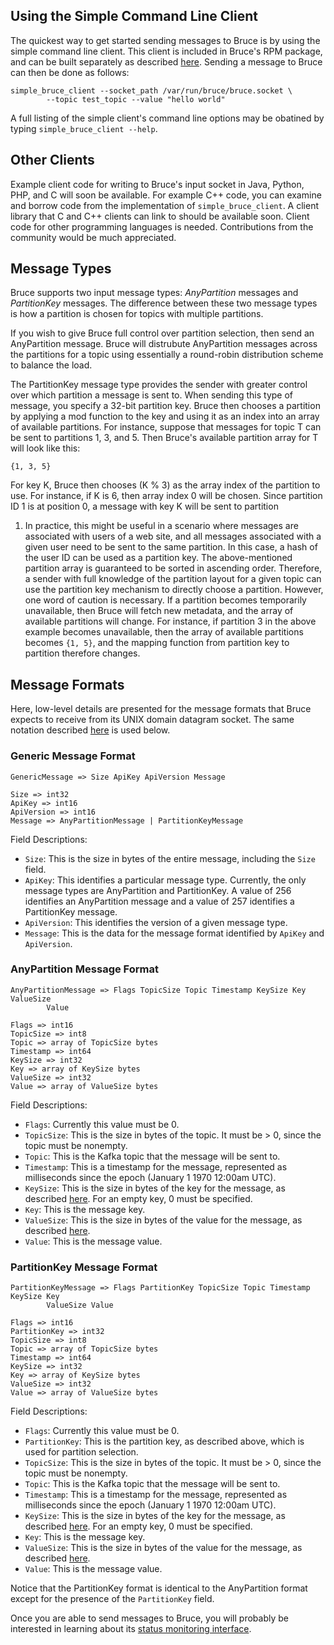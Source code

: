 ## Using the Simple Command Line Client

The quickest way to get started sending messages to Bruce is by using the
simple command line client.  This client is included in Bruce's RPM package,
and can be built separately as described
[here](https://github.com/tagged/bruce/blob/master/doc/build_install.md#building-bruce-directly).
Sending a message to Bruce can then be done as follows:

```
simple_bruce_client --socket_path /var/run/bruce/bruce.socket \
        --topic test_topic --value "hello world"
```

A full listing of the simple client's command line options may be obatined by
typing `simple_bruce_client --help`.

## Other Clients

Example client code for writing to Bruce's input socket in Java, Python, PHP,
and C will soon be available.  For example C++ code, you can examine and borrow
code from the implementation of `simple_bruce_client`.  A client library that C
and C++ clients can link to should be available soon.  Client code for other
programming languages is needed.  Contributions from the community would be
much appreciated.

## Message Types

Bruce supports two input message types: *AnyPartition* messages
and *PartitionKey* messages.  The difference between these two message types is
how a partition is chosen for topics with multiple partitions.

If you wish to give Bruce full control over partition selection, then send an
AnyPartition message.  Bruce will distrubute AnyPartition messages across the
partitions for a topic using essentially a round-robin distribution scheme to
balance the load.

The PartitionKey message type provides the sender with greater control over
which partition a message is sent to.  When sending this type of message, you
specify a 32-bit partition key.  Bruce then chooses a partition by applying a
mod function to the key and using it as an index into an array of available
partitions.  For instance, suppose that messages for topic T can be sent to
partitions 1, 3, and 5.  Then Bruce's available partition array for T will look
like this:

```
{1, 3, 5}
```

For key K, Bruce then chooses (K % 3) as the array index of the partition to
use.  For instance, if K is 6, then array index 0 will be chosen.  Since
partition ID 1 is at position 0, a message with key K will be sent to partition
1.  In practice, this might be useful in a scenario where messages are
associated with users of a web site, and all messages associated with a given
user need to be sent to the same partition.  In this case, a hash of the user
ID can be used as a partition key.  The above-mentioned partition array is
guaranteed to be sorted in ascending order.  Therefore, a sender with full
knowledge of the partition layout for a given topic can use the partition key
mechanism to directly choose a partition.  However, one word of caution is
necessary.  If a partition becomes temporarily unavailable, then Bruce will
fetch new metadata, and the array of available partitions will change.  For
instance, if partition 3 in the above example becomes unavailable, then the
array of available partitions becomes `{1, 5}`, and the mapping function from
partition key to partition therefore changes.

## Message Formats

Here, low-level details are presented for the message formats that Bruce
expects to receive from its UNIX domain datagram socket.  The same notation
described [here](https://cwiki.apache.org/confluence/display/KAFKA/A+Guide+To+The+Kafka+Protocol)
is used below.

### Generic Message Format

```
GenericMessage => Size ApiKey ApiVersion Message

Size => int32
ApiKey => int16
ApiVersion => int16
Message => AnyPartitionMessage | PartitionKeyMessage
```

Field Descriptions:
* `Size`: This is the size in bytes of the entire message, including the `Size`
field.
* `ApiKey`: This identifies a particular message type.  Currently, the only
message types are AnyPartition and PartitionKey.  A value of 256 identifies an
AnyPartition message and a value of 257 identifies a PartitionKey message.
* `ApiVersion`: This identifies the version of a given message type.
* `Message`: This is the data for the message format identified by `ApiKey` and
`ApiVersion`.

### AnyPartition Message Format

```
AnyPartitionMessage => Flags TopicSize Topic Timestamp KeySize Key ValueSize
        Value

Flags => int16
TopicSize => int8
Topic => array of TopicSize bytes
Timestamp => int64
KeySize => int32
Key => array of KeySize bytes
ValueSize => int32
Value => array of ValueSize bytes
```

Field Descriptions:
* `Flags`: Currently this value must be 0.
* `TopicSize`: This is the size in bytes of the topic.  It must be > 0, since
the topic must be nonempty.
* `Topic`: This is the Kafka topic that the message will be sent to.
* `Timestamp`: This is a timestamp for the message, represented as milliseconds
since the epoch (January 1 1970 12:00am UTC).
* `KeySize`: This is the size in bytes of the key for the message, as described
[here](https://cwiki.apache.org/confluence/display/KAFKA/A+Guide+To+The+Kafka+Protocol#AGuideToTheKafkaProtocol-Messagesets).
For an empty key, 0 must be specified.
* `Key`: This is the message key.
* `ValueSize`: This is the size in bytes of the value for the message, as
described
[here](https://cwiki.apache.org/confluence/display/KAFKA/A+Guide+To+The+Kafka+Protocol#AGuideToTheKafkaProtocol-Messagesets).
* `Value`: This is the message value.

### PartitionKey Message Format

```
PartitionKeyMessage => Flags PartitionKey TopicSize Topic Timestamp KeySize Key
        ValueSize Value

Flags => int16
PartitionKey => int32
TopicSize => int8
Topic => array of TopicSize bytes
Timestamp => int64
KeySize => int32
Key => array of KeySize bytes
ValueSize => int32
Value => array of ValueSize bytes
```

Field Descriptions:
* `Flags`: Currently this value must be 0.
* `PartitionKey`: This is the partition key, as described above, which is used
for partition selection.
* `TopicSize`: This is the size in bytes of the topic.  It must be > 0, since
the topic must be nonempty.
* `Topic`: This is the Kafka topic that the message will be sent to.
* `Timestamp`: This is a timestamp for the message, represented as milliseconds
since the epoch (January 1 1970 12:00am UTC).
* `KeySize`: This is the size in bytes of the key for the message, as described
[here](https://cwiki.apache.org/confluence/display/KAFKA/A+Guide+To+The+Kafka+Protocol#AGuideToTheKafkaProtocol-Messagesets).
For an empty key, 0 must be specified.
* `Key`: This is the message key.
* `ValueSize`: This is the size in bytes of the value for the message, as
described
[here](https://cwiki.apache.org/confluence/display/KAFKA/A+Guide+To+The+Kafka+Protocol#AGuideToTheKafkaProtocol-Messagesets).
* `Value`: This is the message value.

Notice that the PartitionKey format is identical to the AnyPartition format
except for the presence of the `PartitionKey` field.

Once you are able to send messages to Bruce, you will probably be interested
in learning about its
[status monitoring interface](https://github.com/tagged/bruce#status-monitoring).

